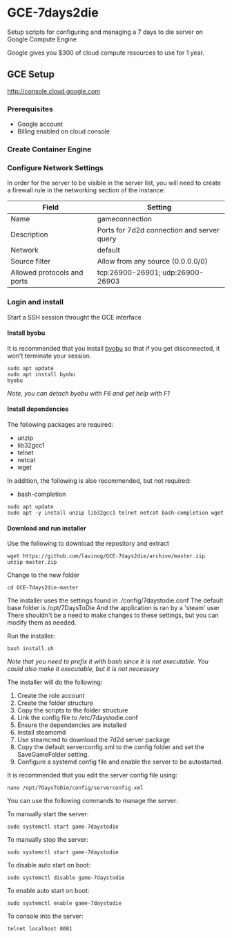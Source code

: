 # GCE-7days2die
Setup scripts for configuring and managing a 7 days to die server on Google Compute Engine

Google gives you $300 of cloud compute resources to use for 1 year.


## GCE Setup
http://console.cloud.google.com

### Prerequisites
* Google account
* Billing enabled on cloud console

### Create Container Engine


### Configure Network Settings
In order for the server to be visible in the server list, you will need to create a firewall rule in the networking section of the instance:

Field|Setting
---|---
Name|gameconnection
Description|Ports for 7d2d connection and server query
Network|default
Source filter|Allow from any source (0.0.0.0/0)
Allowed protocols and ports|tcp:26900-26901; udp:26900-26903

### Login and install
Start a SSH session throught the GCE interface

#### Install byobu
It is recommended that you install [byobu](http://byobu.co/) so that if you get disconnected, it won't terminate your session.
```
sudo apt update
sudo apt install byobu
byobu
```
*Note, you can detach byobu with F6 and get help with F1*

#### Install dependencies
The following packages are required:
* unzip
* lib32gcc1
* telnet
* netcat
* wget

In addition, the following is also recommended, but not required:
* bash-completion

```
sudo apt update
sudo apt -y install unzip lib32gcc1 telnet netcat bash-completion wget

```

#### Download and run installer
Use the following to download the repository and extract
```
wget https://github.com/lavinog/GCE-7days2die/archive/master.zip
unzip master.zip

```
Change to the new folder
```
cd GCE-7days2die-master
```


The installer uses the settings found in ./config/7daystodie.conf
The default base folder is /opt/7DaysToDie
And the application is ran by a 'steam' user
There shouldn't be a need to make changes to these settings, but you can modify them as needed.

Run the installer:
```
bash install.sh
```
*Note that you need to prefix it with bash since it is not executable.*
*You could also make it executable, but it is not necessary*


The installer will do the following:

1. Create the role account
2. Create the folder structure
3. Copy the scripts to the folder structure
4. Link the config file to /etc/7daystodie.conf
5. Ensure the dependencies are installed
6. Install steamcmd
7. Use steamcmd to download the 7d2d server package
8. Copy the default serverconfig.xml to the config folder and set the SaveGameFolder setting.
9. Configure a systemd config file and enable the server to be autostarted.

It is recommended that you edit the server config file using:
   ```
   nano /opt/7DaysToDie/config/serverconfig.xml
   ```

You can use the following commands to manage the server:

To manually start the server:
   ```
   sudo systemctl start game-7daystodie
   ```

To manually stop the server:
   ```
   sudo systemctl start game-7daystodie
   ```

To disable auto start on boot:
   ```
   sudo systemctl disable game-7daystodie
   ```

To enable auto start on boot:
   ```
   sudo systemctl enable game-7daystodie
   ```

To console into the server:
   ```
   telnet localhost 8081
   ```



